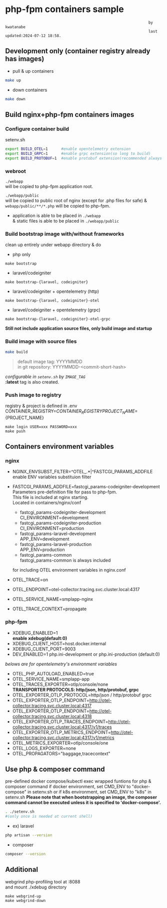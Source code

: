 # php-fpm containers sample
                                                                    by kwatanabe
                                                                    last updated:2024-07-12 18:58.
## Development only (container registry already has images)
- pull & up containers  
```bash
make up
```

- down containers  
```bash
make down
```

## Build nginx+php-fpm containers images

### Configure container build
setenv.sh
```bash
export BUILD_OTEL=1      #enable opentelemetry extension
export BUILD_GRPC=1      #enable grpc extension(so long to build)
export BUILD_PROTOBUF=1  #enable protobuf extension(recommended always on)
```

### webroot
`./webapp`  
will be copied to php-fpm application root.  

`./webapp/public`  
will be copied to public root of nginx  (except for .php files for safe)
& `webapp/public/**/*.php` will be copied to php-fpm.

- application is able to be placed in `./webapp`  
& static files is able to be placed in `./webapp/public`

### Build bootstrap image with/without frameworks
clean up entirely under webapp directory & do
- php only
```
make bootstrap
```

- laravel/codeigniter
```
make bootstrap-{laravel, codeigniter}
```

- laravel/codeigniter + opentelemetry (http)
```
make bootstrap-{laravel, codeigniter}-otel
```

- laravel/codeigniter + opentelemetry (grpc)
```
make bootstrap-{laravel, codeigniter}-otel-grpc
```

**Still not include application source files, only build image and startup**


### Build image with source files
```bash
make build
```
> default image tag: YYYYMMDD  
> in git repository: YYYYMMDD-\<commit-short-hash\>  

_configurable in `setenv.sh` by `IMAGE_TAG`_  
**:latest** tag is also created.

### Push image to registry
registry & project is defined in .env
CONTAINER_REGISTRY=${CONTAINER_REGISTRY}
PROJECT_NAME=${PROJECT_NAME}
```
make login USER=xxx PASSWORD=xxx
make push
```


## Containers environment variables
### nginx
- NGINX_ENVSUBST_FILTER=\^OTEL_.\*|\^FASTCGI_PARAMS_ADDFILE  
  enable ENV variables substituion filter

- FASTCGI_PARAMS_ADDFILE=fastcgi_params-codeigniter-development  
  Parameters pre-definition file for pass to php-fpm.    
  This file is included at nginx starting.  
  Located in containers/nginx/conf
  - fastcgi_params-codeigniter-development  
    CI_ENVIRONMENT=development
  - fastcgi_params-codeigniter-production  
    CI_ENVIRONMENT=production
  - fastcgi_params-laravel-development  
    APP_ENV=development
  - fastcgi_params-laravel-production  
    APP_ENV=production
  - fastcgi_params-common  
    fastcgi_params-common is always included

  for including OTEL environment variables in nginx.conf
- OTEL_TRACE=on
- OTEL_ENDPOINT=otel-collector.tracing.svc.cluster.local:4317
- OTEL_SERVICE_NAME=smplapp-nginx
- OTEL_TRACE_CONTEXT=propagate

### php-fpm
- XDEBUG_ENABLED=1  
  **enable xdebug(default:0)**  
- XDEBUG_CLIENT_HOST=host.docker.internal
- XDEBUG_CLIENT_PORT=9003
- DEV_ENABLED=1
  php.ini-development or php.ini-production (default:0)

_belows are for opentelemetry's environment variables_
- OTEL_PHP_AUTOLOAD_ENABLED=true
- OTEL_SERVICE_NAME=smplapp-app
- OTEL_TRACES_EXPORTER=otlp/console/none  
**TRANSPORTER PROTOCOLS: http/json, http/protobuf, grpc**
- OTEL_EXPORTER_OTLP_PROTOCOL=http/json / http/protobuf grpc
- OTEL_EXPORTER_OTLP_ENDPOINT=http://otel-collector.tracing.svc.cluster.local:4317
- OTEL_EXPORTER_OTLP_ENDPOINT=http://otel-collector.tracing.svc.cluster.local:4318
- OTEL_EXPORTER_OTLP_TRACES_ENDPOINT=http://otel-collector.tracing.svc.cluster.local:4317/v1/traces
- OTEL_EXPORTER_OTLP_METRICS_ENDPOINT=http://otel-collector.tracing.svc.cluster.local:4317/v1/metrics
- OTEL_METRICS_EXPORTER=otlp/console/one
- OTEL_LOGS_EXPORTER=none
- OTEL_PROPAGATORS="baggage,tracecontext"

## Use php & composer command
pre-defined docker compose/kubectl exec wrapped funtions for php & composer command
if docker environment, set CMD_ENV to "docker-compose" in setenv.sh
or if k8s environment, set CMD_ENV to "k8s" in setenv.sh
**Please note that when bootstrapping an image, the composer command cannot be executed unless it is specified to 'docker-compose'.**
```bash
. ./setenv.sh
#(only once is needed at current shell)
```

- ex) laravel
```bash
php artisan --version
```

- composer
```bash
composer --version
```

## Additional
webgrind php-profiling tool at :8088  
and mount ./xdebug directory
```make
make webgrind-up
make webgrind-down
```

